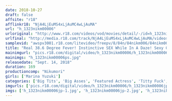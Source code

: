 ```yaml
---
date: 2018-10-27
draft: false
affsite: "r18"
afflinkr18: "NjA4LjEuMS4xLjAuMC4wLjAuMA"
url: "h_1323nikm00006"
urloriginal: "http://www.r18.com/videos/vod/movies/detail/-/id=h_1323nikm00006"
urlfinal: "http://media.r18.com/track/NjA4LjEuMS4xLjAuMC4wLjAuMA/videos/vod/movies/detail/-/id=h_1323nikm00006"
samplevid: "awspv3001.r18.com/litevideo/freepv/8/84n/84nikm006/84nikm006_dmb_w.mp4"
title: "Real 38.6 Degree Fever! Instinctive SEX While In A Daze! Sexy Girl With Huge Tits. Marina Yuzuki"
mainimgurl: "pics.r18.com/digital/video/h_1323nikm00006/h_1323nikm00006ps.jpg"
mainimgs: "h_1323nikm00006ps.jpg"
releasedate: "Sept. 14, 2018"
duration: 169
productioncomp: "Nikumori"
girls: ['Marina Yuzuki']
categories: ['Big Tits', 'Big Asses', 'Featured Actress', 'Titty Fuck', 'Facial', 'Huge Tits', 'Hi-Def']
imgurls: ['pics.r18.com/digital/video/h_1323nikm00006/h_1323nikm00006jp-1.jpg', 'pics.r18.com/digital/video/h_1323nikm00006/h_1323nikm00006jp-2.jpg', 'pics.r18.com/digital/video/h_1323nikm00006/h_1323nikm00006jp-3.jpg', 'pics.r18.com/digital/video/h_1323nikm00006/h_1323nikm00006jp-4.jpg', 'pics.r18.com/digital/video/h_1323nikm00006/h_1323nikm00006jp-5.jpg', 'pics.r18.com/digital/video/h_1323nikm00006/h_1323nikm00006jp-6.jpg', 'pics.r18.com/digital/video/h_1323nikm00006/h_1323nikm00006jp-7.jpg', 'pics.r18.com/digital/video/h_1323nikm00006/h_1323nikm00006jp-8.jpg', 'pics.r18.com/digital/video/h_1323nikm00006/h_1323nikm00006jp-9.jpg', 'pics.r18.com/digital/video/h_1323nikm00006/h_1323nikm00006jp-10.jpg', 'pics.r18.com/digital/video/h_1323nikm00006/h_1323nikm00006jp-11.jpg', 'pics.r18.com/digital/video/h_1323nikm00006/h_1323nikm00006jp-12.jpg', 'pics.r18.com/digital/video/h_1323nikm00006/h_1323nikm00006jp-13.jpg', 'pics.r18.com/digital/video/h_1323nikm00006/h_1323nikm00006jp-14.jpg', 'pics.r18.com/digital/video/h_1323nikm00006/h_1323nikm00006jp-15.jpg', 'pics.r18.com/digital/video/h_1323nikm00006/h_1323nikm00006jp-16.jpg', 'pics.r18.com/digital/video/h_1323nikm00006/h_1323nikm00006jp-17.jpg', 'pics.r18.com/digital/video/h_1323nikm00006/h_1323nikm00006jp-18.jpg', 'pics.r18.com/digital/video/h_1323nikm00006/h_1323nikm00006jp-19.jpg', 'pics.r18.com/digital/video/h_1323nikm00006/h_1323nikm00006jp-20.jpg']
imgs: ['h_1323nikm00006jp-1.jpg', 'h_1323nikm00006jp-2.jpg', 'h_1323nikm00006jp-3.jpg', 'h_1323nikm00006jp-4.jpg', 'h_1323nikm00006jp-5.jpg', 'h_1323nikm00006jp-6.jpg', 'h_1323nikm00006jp-7.jpg', 'h_1323nikm00006jp-8.jpg', 'h_1323nikm00006jp-9.jpg', 'h_1323nikm00006jp-10.jpg', 'h_1323nikm00006jp-11.jpg', 'h_1323nikm00006jp-12.jpg', 'h_1323nikm00006jp-13.jpg', 'h_1323nikm00006jp-14.jpg', 'h_1323nikm00006jp-15.jpg', 'h_1323nikm00006jp-16.jpg', 'h_1323nikm00006jp-17.jpg', 'h_1323nikm00006jp-18.jpg', 'h_1323nikm00006jp-19.jpg', 'h_1323nikm00006jp-20.jpg']
---
```

